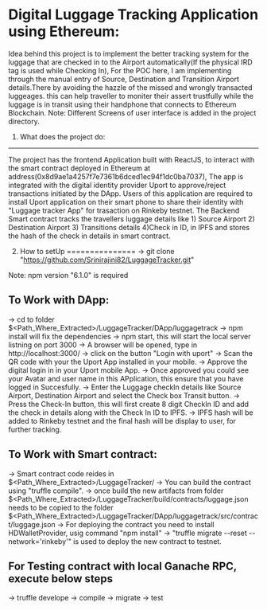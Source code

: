 Digital Luggage Tracking Application using Ethereum:
====================================================
   Idea behind this project is to implement the better tracking system for the luggage that are checked in to the Airport automatically(If the physical IRD tag is used while Checking In), For the POC here, I am implementing through the manual entry of Source, Destination and Transition Airport details.There by avoiding the hazzle of the missed and wrongly transacted luggeages. this can help traveller to moniter their assert trustfully while the luggage is in transit using their handphone that connects to Ethereum Blockchain.
Note: Different Screens of user interface is added in the project directory.

1) What does the project do:
----------------------------
   The project has the frontend Application built with ReactJS, to interact with the smart contract deployed in Ethereum at address(0x8d9ae1a4257f7e7361b6dced1ec94f1dc0ba7037), The app is integrated with the digital identity provider Uport to approve/reject transactions initiated by the DApp. Users of this application are required to install Uport application on their smart phone to share their identity with "Luggage tracker App" for trasaction on Rinkeby testnet. The Backend Smart contract tracks the travellers luggage details like 1) Source Airport 2) Destination Airport 3) Transitions details 4)Check in ID, in IPFS and stores the hash of the check in details in smart contract.

2) How to setUp
===============
  -> git clone "https://github.com/Srinirajini82/LuggageTracker.git"

  Note: npm version "6.1.0" is required

  To Work with DApp:
  -------------------
  -> cd to folder $<Path_Where_Extracted>/LuggageTracker/DApp/luggagetrack
  -> npm install will fix the dependencies
  -> npm start, this will start the local server listning on port 3000
  -> A browser will be opened, type in http://localhost:3000/
  -> click on the button "Login with uport"
  -> Scan the QR code with your the Uport App installed in your mobile.
  -> Approve the digital login in in your Uport mobile App.
  -> Once approved you could see your Avatar and user name in this APplication, this ensure that you have logged in Succesfully.
  -> Enter the Luggage checkIn details like Source Airport, Destination Airport and select the Check box Transit button.
  -> Press the Check-In button, this will first create 8 digit CheckIn ID and add the check in details along with the Check In ID to IPFS.
  -> IPFS hash will be added to Rinkeby testnet and the final hash will be display to user, for further tracking. 
 
  To Work with Smart contract:
  ----------------------------
  -> Smart contract code reides in $<Path_Where_Extracted>/LuggageTracker/
  -> You can build the contract using "truffle compile". 
  -> once build the new artifacts from folder $<Path_Where_Extracted>/LuggageTracker/build/contracts/luggage.json needs to be copied to the folder $<Path_Where_Extracted>/LuggageTracker/DApp/luggagetrack/src/contract/luggage.json
  -> For deploying the contract you need to install HDWalletProvider, usig command "npm install"
  -> "truffle migrate --reset --network='rinkeby'" is used to deploy the new contract to testnet.

  For Testing contract with local Ganache RPC, execute below steps
  ----------------------------------------------------------------
  -> truffle develope
  -> compile
  -> migrate
  -> test
